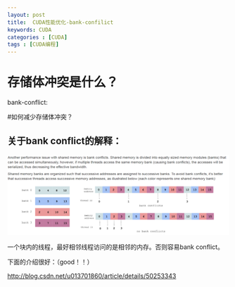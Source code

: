 ```yaml
---
layout: post
title:  CUDA性能优化-bank-confilict
keywords: CUDA
categories : [CUDA]
tags : [CUDA编程]
---
```


# 存储体冲突是什么？

bank-conflict:


#如何减少存储体冲突？


## 关于bank conflict的解释：

![](/images/cuda/bank-conflict.png)

一个块内的线程，最好相邻线程访问的是相邻的内存。否则容易bank conflict。


下面的介绍很好：（good！！）

http://blog.csdn.net/u013701860/article/details/50253343



